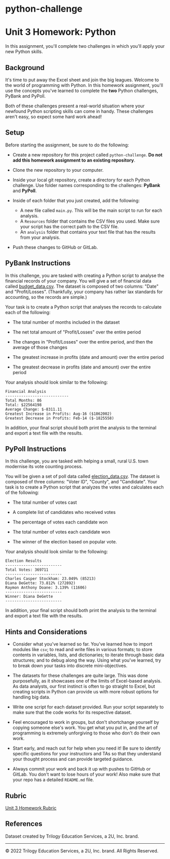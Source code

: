 # python-challenge

# Unit 3 Homework: Python

In this assignment, you'll complete two challenges in which you'll apply your new Python skills.

## Background

It's time to put away the Excel sheet and join the big leagues. Welcome to the world of programming with Python. In this homework assignment, you'll use the concepts you've learned to complete the **two** Python challenges, PyBank and PyPoll.

Both of these challenges present a real-world situation where your newfound Python scripting skills can come in handy. These challenges aren't easy, so expect some hard work ahead!

## Setup

Before starting the assignment, be sure to do the following:

- Create a new repository for this project called `python-challenge`. **Do not add this homework assignment to an existing repository**.

- Clone the new repository to your computer.

- Inside your local git repository, create a directory for each Python challenge. Use folder names corresponding to the challenges: **PyBank** and **PyPoll**.

- Inside of each folder that you just created, add the following:

  - A new file called `main.py`. This will be the main script to run for each analysis.
  - A `Resources` folder that contains the CSV files you used. Make sure your script has the correct path to the CSV file.
  - An `analysis` folder that contains your text file that has the results from your analysis.

- Push these changes to GitHub or GitLab.

## PyBank Instructions

In this challenge, you are tasked with creating a Python script to analyse the financial records of your company. You will give a set of financial data called [budget_data.csv](PyBank/Resources/budget_data.csv). The dataset is composed of two columns: "Date" and "Profit/Losses". (Thankfully, your company has rather lax standards for accounting, so the records are simple.)

Your task is to create a Python script that analyses the records to calculate each of the following:

- The total number of months included in the dataset

- The net total amount of "Profit/Losses" over the entire period

- The changes in "Profit/Losses" over the entire period, and then the average of those changes

- The greatest increase in profits (date and amount) over the entire period

- The greatest decrease in profits (date and amount) over the entire period

Your analysis should look similar to the following:

```text
Financial Analysis
----------------------------
Total Months: 86
Total: $22564198
Average Change: $-8311.11
Greatest Increase in Profits: Aug-16 ($1862002)
Greatest Decrease in Profits: Feb-14 ($-1825558)
```

In addition, your final script should both print the analysis to the terminal and export a text file with the results.

## PyPoll Instructions

In this challenge, you are tasked with helping a small, rural U.S. town modernise its vote counting process.

You will be given a set of poll data called [election_data.csv](PyPoll/Resources/election_data.csv). The dataset is composed of three columns: "Voter ID", "County", and "Candidate". Your task is to create a Python script that analyzes the votes and calculates each of the following:

- The total number of votes cast

- A complete list of candidates who received votes

- The percentage of votes each candidate won

- The total number of votes each candidate won

- The winner of the election based on popular vote.

Your analysis should look similar to the following:

```text
Election Results
-------------------------
Total Votes: 369711
-------------------------
Charles Casper Stockham: 23.049% (85213)
Diana DeGette: 73.812% (272892)
Raymon Anthony Doane: 3.139% (11606)
-------------------------
Winner: Diana DeGette
-------------------------
```

In addition, your final script should both print the analysis to the terminal and export a text file with the results.

## Hints and Considerations

- Consider what you've learned so far. You've learned how to import modules like `csv`; to read and write files in various formats; to store contents in variables, lists, and dictionaries; to iterate through basic data structures; and to debug along the way. Using what you've learned, try to break down your tasks into discrete mini-objectives.

- The datasets for these challenges are quite large. This was done purposefully, as it showcases one of the limits of Excel-based analysis. As data analysts, our first instinct is often to go straight to Excel, but creating scripts in Python can provide us with more robust options for handling big data.

- Write one script for each dataset provided. Run your script separately to make sure that the code works for its respective dataset.

- Feel encouraged to work in groups, but don't shortchange yourself by copying someone else's work. You get what you put in, and the art of programming is extremely unforgiving to those who don't do their own work.

- Start early, and reach out for help when you need it! Be sure to identify specific questions for your instructors and TAs so that they understand your thought process and can provide targeted guidance.

- Always commit your work and back it up with pushes to GitHub or GitLab. You don't want to lose hours of your work! Also make sure that your repo has a detailed `README.md` file.

## Rubric

[Unit 3 Homework Rubric](https://docs.google.com/document/d/1Q5ZnMUD12NvbElOgE3a_lcahuRZdv83aDu9VtXZRiGg/edit?usp=sharing)

## References

Dataset created by Trilogy Education Services, a 2U, Inc. brand.

---

© 2022 Trilogy Education Services, a 2U, Inc. brand. All Rights Reserved.
